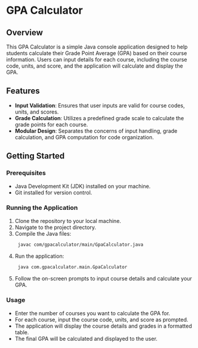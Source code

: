 # GPA Calculator

## Overview
This GPA Calculator is a simple Java console application designed to help students calculate their Grade Point Average (GPA) based on their course information. Users can input details for each course, including the course code, units, and score, and the application will calculate and display the GPA.

## Features
- **Input Validation**: Ensures that user inputs are valid for course codes, units, and scores.
- **Grade Calculation**: Utilizes a predefined grade scale to calculate the grade points for each course.
- **Modular Design**: Separates the concerns of input handling, grade calculation, and GPA computation for code organization.

## Getting Started

### Prerequisites
- Java Development Kit (JDK) installed on your machine.
- Git installed for version control.

### Running the Application
1. Clone the repository to your local machine.
2. Navigate to the project directory.
3. Compile the Java files:
   ```bash
    javac com/gpacalculator/main/GpaCalculator.java
4. Run the application:
   ```bash
    java com.gpacalculator.main.GpaCalculator
5. Follow the on-screen prompts to input course details and calculate your GPA.

### Usage
- Enter the number of courses you want to calculate the GPA for.
- For each course, input the course code, units, and score as prompted.
- The application will display the course details and grades in a formatted table.
- The final GPA will be calculated and displayed to the user.
